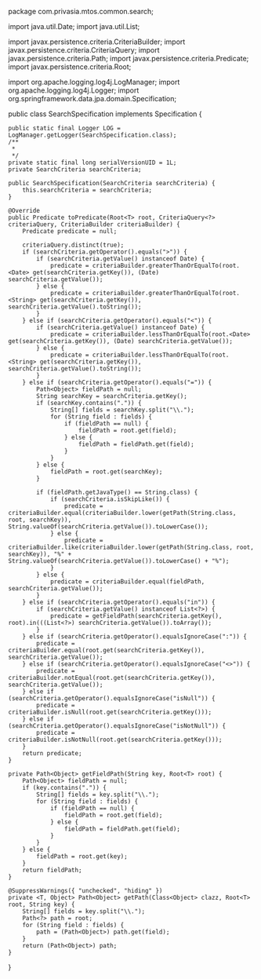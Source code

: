 package com.privasia.mtos.common.search;

import java.util.Date;
import java.util.List;

import javax.persistence.criteria.CriteriaBuilder;
import javax.persistence.criteria.CriteriaQuery;
import javax.persistence.criteria.Path;
import javax.persistence.criteria.Predicate;
import javax.persistence.criteria.Root;

import org.apache.logging.log4j.LogManager;
import org.apache.logging.log4j.Logger;
import org.springframework.data.jpa.domain.Specification;

public class SearchSpecification<T> implements Specification<T> {

	public static final Logger LOG = LogManager.getLogger(SearchSpecification.class);
	/**
	 * 
	 */
	private static final long serialVersionUID = 1L;
	private SearchCriteria searchCriteria;

	public SearchSpecification(SearchCriteria searchCriteria) {
		this.searchCriteria = searchCriteria;
	}

	@Override
	public Predicate toPredicate(Root<T> root, CriteriaQuery<?> criteriaQuery, CriteriaBuilder criteriaBuilder) {
		Predicate predicate = null;

		criteriaQuery.distinct(true);
		if (searchCriteria.getOperator().equals(">")) {
			if (searchCriteria.getValue() instanceof Date) {
				predicate = criteriaBuilder.greaterThanOrEqualTo(root.<Date> get(searchCriteria.getKey()), (Date) searchCriteria.getValue());
			} else {
				predicate = criteriaBuilder.greaterThanOrEqualTo(root.<String> get(searchCriteria.getKey()), searchCriteria.getValue().toString());
			}
		} else if (searchCriteria.getOperator().equals("<")) {
			if (searchCriteria.getValue() instanceof Date) {
				predicate = criteriaBuilder.lessThanOrEqualTo(root.<Date> get(searchCriteria.getKey()), (Date) searchCriteria.getValue());
			} else {
				predicate = criteriaBuilder.lessThanOrEqualTo(root.<String> get(searchCriteria.getKey()), searchCriteria.getValue().toString());
			}
		} else if (searchCriteria.getOperator().equals("=")) {
			Path<Object> fieldPath = null;
			String searchKey = searchCriteria.getKey();
			if (searchKey.contains(".")) {
				String[] fields = searchKey.split("\\.");
				for (String field : fields) {
					if (fieldPath == null) {
						fieldPath = root.get(field);
					} else {
						fieldPath = fieldPath.get(field);
					}
				}
			} else {
				fieldPath = root.get(searchKey);
			}

			if (fieldPath.getJavaType() == String.class) {
				if (searchCriteria.isSkipLike()) {
					predicate = criteriaBuilder.equal(criteriaBuilder.lower(getPath(String.class, root, searchKey)), String.valueOf(searchCriteria.getValue()).toLowerCase());
				} else {
					predicate = criteriaBuilder.like(criteriaBuilder.lower(getPath(String.class, root, searchKey)), "%" + String.valueOf(searchCriteria.getValue()).toLowerCase() + "%");
				}
			} else {
				predicate = criteriaBuilder.equal(fieldPath, searchCriteria.getValue());
			}
		} else if (searchCriteria.getOperator().equals("in")) {
			if (searchCriteria.getValue() instanceof List<?>) {
				predicate = getFieldPath(searchCriteria.getKey(), root).in(((List<?>) searchCriteria.getValue()).toArray());
			}
		} else if (searchCriteria.getOperator().equalsIgnoreCase(":")) {
			predicate = criteriaBuilder.equal(root.get(searchCriteria.getKey()), searchCriteria.getValue());
		} else if (searchCriteria.getOperator().equalsIgnoreCase("<>")) {
			predicate = criteriaBuilder.notEqual(root.get(searchCriteria.getKey()), searchCriteria.getValue());
		} else if (searchCriteria.getOperator().equalsIgnoreCase("isNull")) {
			predicate = criteriaBuilder.isNull(root.get(searchCriteria.getKey()));
		} else if (searchCriteria.getOperator().equalsIgnoreCase("isNotNull")) {
			predicate = criteriaBuilder.isNotNull(root.get(searchCriteria.getKey()));
		}
		return predicate;
	}

	private Path<Object> getFieldPath(String key, Root<T> root) {
		Path<Object> fieldPath = null;
		if (key.contains(".")) {
			String[] fields = key.split("\\.");
			for (String field : fields) {
				if (fieldPath == null) {
					fieldPath = root.get(field);
				} else {
					fieldPath = fieldPath.get(field);
				}
			}
		} else {
			fieldPath = root.get(key);
		}
		return fieldPath;
	}

	@SuppressWarnings({ "unchecked", "hiding" })
	private <T, Object> Path<Object> getPath(Class<Object> clazz, Root<T> root, String key) {
		String[] fields = key.split("\\.");
		Path<?> path = root;
		for (String field : fields) {
			path = (Path<Object>) path.get(field);
		}
		return (Path<Object>) path;
	}

}
